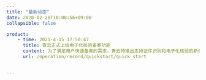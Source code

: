 ```yaml
---
title: "最新动态"
date: 2020-02-28T10:08:56+09:00
collapsible: false

product:
    - time: 2021-4-15 17:50:47
      title: 青云正式上线电子化核验备案功能
      content: 为了满足用户快速备案的需求，青云特推出支持证件识别和电子化核验的新备案功能。
      url: /operation/record/quickstart/quick_start


---
```


<!-- 设置上述参数可生成产品动态页  -->
